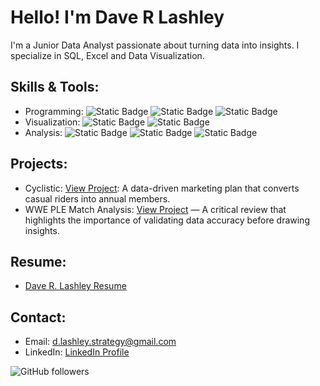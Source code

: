 # Hello! I'm Dave R Lashley
I'm a Junior Data Analyst passionate about turning data into insights. I specialize in SQL, Excel and Data Visualization.

## Skills & Tools:
- Programming: ![Static Badge](https://img.shields.io/badge/R-blue) ![Static Badge](https://img.shields.io/badge/SQL-blue) ![Static Badge](https://img.shields.io/badge/BigQuery-blue)
- Visualization: ![Static Badge](https://img.shields.io/badge/Tableau-yellow) ![Static Badge](https://img.shields.io/badge/Powerpoint-yellow)
- Analysis: ![Static Badge](https://img.shields.io/badge/Excel-Green) ![Static Badge](https://img.shields.io/badge/Pivot%20Tables-Green) ![Static Badge](https://img.shields.io/badge/Google%20Sheets-Green)

## Projects:
- Cyclistic: [View Project](https://sites.google.com/view/daverlashley/cyclistic-project): A data-driven marketing plan that converts casual riders into annual members.
- WWE PLE Match Analysis: [View Project](https://github.com/DaveRLashley/wwe-match-analysis) — A critical review that highlights the importance of validating data accuracy before drawing insights.

## Resume:
- [Dave R. Lashley Resume](https://github.com/DaveRLashley/Resume/blob/main/Dave%20R%20Lashley%20Resume-2025_Data.pdf)

## Contact:
- Email: [d.lashley.strategy@gmail.com](mailto:d.lashley.strategy@gmail.com)
- LinkedIn: [LinkedIn Profile](https://www.linkedin.com/in/davelashley/)

![GitHub followers](https://img.shields.io/github/followers/daverlashley?style=for-the-badge&logo=github)
